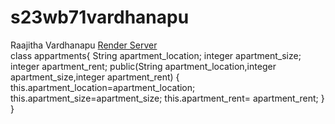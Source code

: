 # s23wb71vardhanapu
Raajitha Vardhanapu
[Render Server](https://s23wb71vardhanapu-dcn0.onrender.com)<br>
class appartments{ String apartment_location; integer apartment_size; integer apartment_rent; public(String apartment_location,integer apartment_size,integer apartment_rent) { this.apartment_location=apartment_location; this.apartment_size=apartment_size; this.apartment_rent= apartment_rent; } }

